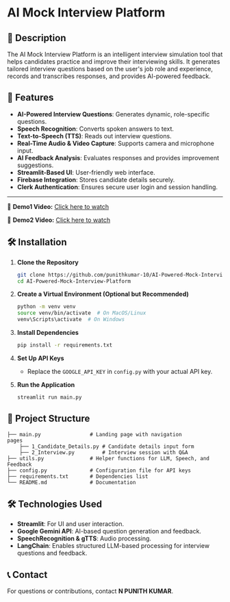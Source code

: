 # AI Mock Interview Platform

## 📌 Description
The AI Mock Interview Platform is an intelligent interview simulation tool that helps candidates practice and improve their interviewing skills. It generates tailored interview questions based on the user's job role and experience, records and transcribes responses, and provides AI-powered feedback.

## 🚀 Features
- **AI-Powered Interview Questions**: Generates dynamic, role-specific questions.
- **Speech Recognition**: Converts spoken answers to text.
- **Text-to-Speech (TTS)**: Reads out interview questions.
- **Real-Time Audio & Video Capture**: Supports camera and microphone input.
- **AI Feedback Analysis**: Evaluates responses and provides improvement suggestions.
- **Streamlit-Based UI**: User-friendly web interface.
- **Firebase Integration**: Stores candidate details securely.
- **Clerk Authentication**: Ensures secure user login and session handling.

---

🎥 **Demo1 Video:** [Click here to watch](https://github.com/user-attachments/assets/c1d51377-d5c9-4701-bb9f-8f50d93428f7)

🎥 **Demo2 Video:** [Click here to watch](https://github.com/user-attachments/assets/7dd5c9ed-0528-4c1c-9488-c8aa85bcc550)

## 🛠 Installation
1. **Clone the Repository**
   ```bash
   git clone https://github.com/punithkumar-10/AI-Powered-Mock-Interview-Platform
   cd AI-Powered-Mock-Interview-Platform
   ```
2. **Create a Virtual Environment (Optional but Recommended)**
   ```bash
   python -m venv venv
   source venv/bin/activate  # On MacOS/Linux
   venv\Scripts\activate  # On Windows
   ```
3. **Install Dependencies**
   ```bash
   pip install -r requirements.txt
   ```
4. **Set Up API Keys**
   - Replace the `GOOGLE_API_KEY` in `config.py` with your actual API key.
   
5. **Run the Application**
   ```bash
   streamlit run main.py
   ```

## 📂 Project Structure
```
├── main.py                # Landing page with navigation
pages
    ├── 1_Candidate_Details.py # Candidate details input form
    ├── 2_Interview.py         # Interview session with Q&A
├── utils.py               # Helper functions for LLM, Speech, and Feedback
├── config.py              # Configuration file for API keys
├── requirements.txt       # Dependencies list
└── README.md              # Documentation
```

## 🛠 Technologies Used
- **Streamlit**: For UI and user interaction.
- **Google Gemini API**: AI-based question generation and feedback.
- **SpeechRecognition & gTTS**: Audio processing.
- **LangChain**: Enables structured LLM-based processing for interview questions and feedback.

## 📞 Contact
For questions or contributions, contact **N PUNITH KUMAR**.

